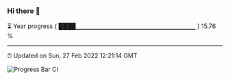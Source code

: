 ### Hi there 👋

⏳ Year progress { ████▁▁▁▁▁▁▁▁▁▁▁▁▁▁▁▁▁▁▁▁▁▁▁▁▁▁ } 15.76 %

---

⏰ Updated on Sun, 27 Feb 2022 12:21:14 GMT

![Progress Bar CI](https://github.com/liununu/liununu/workflows/Progress%20Bar%20CI/badge.svg)
